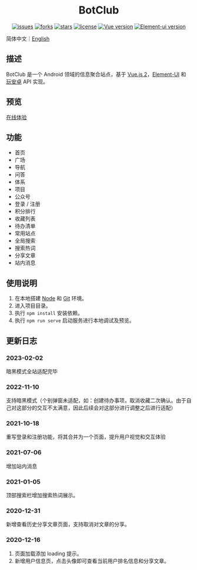 <h1 align="center">BotClub</h1>
<p align="center">
    <a href="https://github.com/ASCII13/BotClub/issues"><img alt="issues" src="https://img.shields.io/github/issues/ASCII13/BotClub"></a>
    <a href="https://github.com/ASCII13/BotClub/network"><img alt="forks" src="https://img.shields.io/github/forks/ASCII13/BotClub"></a>
    <a href="https://github.com/ASCII13/BotClub/stargazers"><img alt="stars" src="https://img.shields.io/github/stars/ASCII13/BotClub"></a>
    <a href="https://github.com/ASCII13/BotClub"><img alt="license" src="https://img.shields.io/github/license/ASCII13/BotClub"></a>
    <a href="https://cn.vuejs.org"><img alt="Vue version" src="https://img.shields.io/badge/Vue-2.6.11-brightgreen"></a>
    <a href="https://element.eleme.io/"><img alt="Element-ui version" src="https://img.shields.io/badge/Element--ui-2.4.5-brightgreen"></a>
</p>

简体中文｜[English](./README.en-US.md)

## 描述
BotClub 是一个 Android 领域的信息聚合站点，基于 [Vue.js 2](https://cn.vuejs.org/)，[Element-UI](https://element.eleme.io/#/zh-CN) 和 [玩安卓](https://www.wanandroid.com/) API 实现。

## 预览
[在线体验](https://www.kwafoo.com.cn/bot-club)

## 功能
- 首页
- 广场
- 导航
- 问答
- 体系
- 项目
- 公众号
- 登录 / 注册
- 积分排行
- 收藏列表
- 待办清单
- 常用站点
- 全局搜索
- 搜索热词
- 分享文章
- 站内消息

## 使用说明
1. 在本地搭建 [Node](https://nodejs.org/en/) 和 [Git](https://git-scm.com/) 环境。
2. 进入项目目录。
3. 执行 `npm install` 安装依赖。
4. 执行 `npm run serve` 启动服务进行本地调试及预览。

## 更新日志
### 2023-02-02
暗黑模式全站适配完毕

### 2022-11-10
支持暗黑模式（个别弹窗未适配，如：创建待办事项，取消收藏二次确认。由于自己对这部分的交互不太满意，因此后续会对这部分进行调整之后进行适配）

### 2021-10-18
重写登录和注册功能，将其合并为一个页面，提升用户视觉和交互体验

### 2021-07-06
增加站内消息

### 2021-01-05
顶部搜索栏增加搜索热词展示。

### 2020-12-31
新增查看历史分享文章页面，支持取消对文章的分享。

### 2020-12-16
1. 页面加载添加 loading 提示。
2. 新增用户信息页，点击头像即可查看当前用户排名信息和分享文章。
